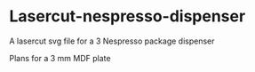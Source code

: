 # Lasercut-nespresso-dispenser
A lasercut svg file for a 3 Nespresso package dispenser

Plans for a 3 mm MDF plate
